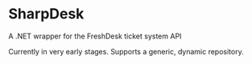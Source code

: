 SharpDesk
=========

A .NET wrapper for the FreshDesk ticket system API

Currently in very early stages. Supports a generic, dynamic repository. 
